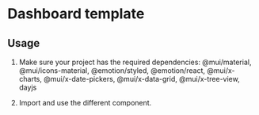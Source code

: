 # Dashboard template

## Usage

<!-- #target-branch-reference -->

1. Make sure your project has the required dependencies: @mui/material, @mui/icons-material,
   @emotion/styled, @emotion/react, @mui/x-charts, @mui/x-date-pickers, @mui/x-data-grid,
   @mui/x-tree-view, dayjs

2. Import and use the different component.
